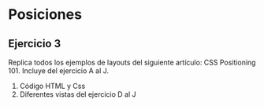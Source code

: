 # Posiciones

## Ejercicio 3


Replica todos los ejemplos de layouts del siguiente artículo: CSS Positioning 101. Incluye del ejercicio A al J. 

1. Código HTML y Css
2. Diferentes vistas del ejercicio D al J 
